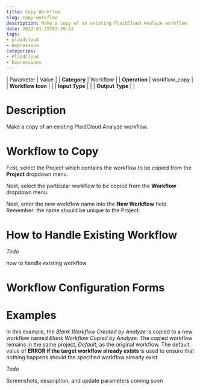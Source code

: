 ```yaml
---
title: Copy Workflow
slug: copy-workflow
description: Make a copy of an existing PlaidCloud Analyze workflow
date: 2022-01-25T07:39:52
tags:
- plaidcloud
- expression
categories:
- PlaidCloud
- Expressions
---
```





| Parameter | Value |
| **Category** | Workflow |
| **Operation** | workflow\_copy |
| **Workflow Icon** |  |
| **Input Type** |  |
| **Output Type** |  |

# Description


Make a copy of an existing PlaidCloud Analyze workflow.



# Workflow to Copy


First, select the Project which contains the workflow to be copied from the **Project** dropdown menu.



Next, select the particular workflow to be copied from the **Workflow** dropdown menu.



Next, enter the new workflow name into the **New Workflow** field. Remember: the name should be unique to the Project.



# How to Handle Existing Workflow


*Todo*


how to handle existing workflow



# Workflow Configuration Forms




# Examples


In this example, the *Blank Workflow Created by Analyze* is copied to a new workflow named *Blank Workflow Copied by Analyze*. The copied workflow remains in the same project, *Default*, as the original workflow. The default value of **ERROR if the target workflow already exists** is used to ensure that nothing happens should the specified workflow already exist. 



*Todo*


Screenshots, description, and update parameters coming soon

